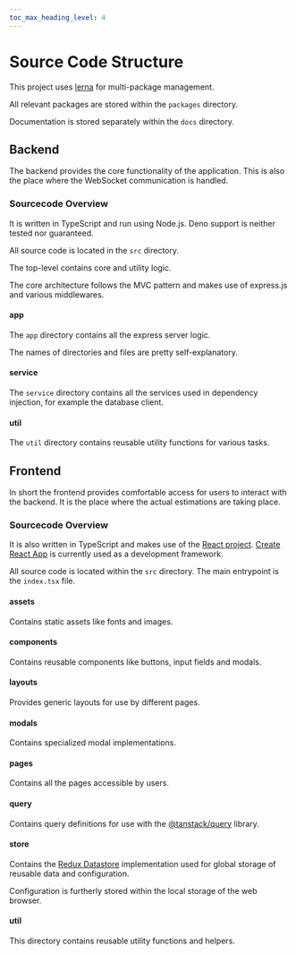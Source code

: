 ```yaml
---
toc_max_heading_level: 4
---
```


# Source Code Structure

This project uses [lerna](https://lerna.js.org/) for multi-package management.

All relevant packages are stored within the `packages` directory.

Documentation is stored separately within the `docs` directory.

## Backend

The backend provides the core functionality of the application. This is also the place
where the WebSocket communication is handled.

### Sourcecode Overview

It is written in TypeScript and run using Node.js. Deno support is neither tested nor guaranteed.

All source code is located in the `src` directory.

The top-level contains core and utility logic.

The core architecture follows the MVC pattern and makes use of express.js and various middlewares.

#### app

The `app` directory contains all the express server logic.

The names of directories and files are pretty self-explanatory.

#### service

The `service` directory contains all the services used in dependency injection, for example
the database client.

#### util

The  `util` directory contains reusable utility functions for various tasks.

## Frontend

In short the frontend provides comfortable access for users to interact with the backend. It is the
place where the actual estimations are taking place.

### Sourcecode Overview

It is also written in TypeScript and makes use of the [React project](https://reactjs.org).
[Create React App](https://create-react-app.dev) is currently used as a development framework.

All source code is located within the `src` directory. The main entrypoint is the `index.tsx` file.

#### assets

Contains static assets like fonts and images.

#### components

Contains reusable components like buttons, input fields and modals.

#### layouts

Provides generic layouts for use by different pages.

#### modals

Contains specialized modal implementations.

#### pages

Contains all the pages accessible by users.

#### query

Contains query definitions for use with the [@tanstack/query](https://tanstack.com/query) library.

#### store

Contains the [Redux Datastore](https://react-redux.js.org) implementation used for global storage
of reusable data and configuration.

Configuration is furtherly stored within the local storage of the web browser.

#### util

This directory contains reusable utility functions and helpers.
